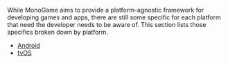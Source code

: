While MonoGame aims to provide a platform-agnostic framework for developing games and apps, there are still some specific for each platform that need the developer needs to be aware of.  This section lists those specifics broken down by platform.

  - [Android](android.md)
  - [tvOS](tvOS.md)
